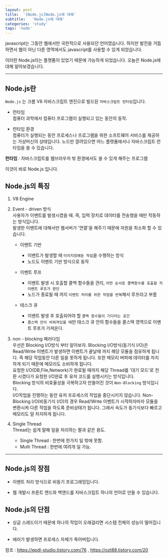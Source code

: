 ```yaml
---
layout: post
title:  '[Node.js]Node.js에 대해'
subtitle:   'Node.js에 대해'
categories: 'study'
tags: 'node'
---
```


javascript는 그동안 웹에서만 국한적으로 사용되던 언어였습니다. 하지만 발전을 거듭하면서 웹이 아닌 다른 영역에서도 javascript를 사용할 수 있게 되었습니다.

이러한 Node.js라는 플랫폼이 있었기 때문에 가능하게 되었습니다. 오늘은 Node.js에 대해 알아보겠습니다.

---

## Node.js란

``Node.js`` 는 크롬 V8 자바스크립트 엔진으로 빌드된 ``자바스크립트 런타임``입니다.

- 런타임   
컴퓨터 과학에서 컴퓨터 프로그램이 실행되고 있는 동안의 동작.

- 런타임 환경  
컴퓨터가 실행되는 동안 프로세스나 프로그램을 위한 소프트웨어 서비스를 제공하는 가상머신의 상태입니다.
노드만 깔려있으면 어느 플랫폼에서나 자바스크립트 런타임을 쓸 수 있습니다.  

**런타임** : 자바스크립트를 웹브라우저 밖 환경에서도 쓸 수 있게 해주는 프로그램


이것이 바로 Node.js 입니다.

## Node.js의 특징 

1. V8 Engine  

2. Event - driven 방식  
사용자가 이벤트를 발생시켰을 때. 즉, 입력 장치로 데이터를 전송했을 때만 작동하는 방식입니다.  
발생한 이벤트에 대해서만 웹서버가 '연결'을 해주기 때문에 자원을 최소화 할 수 있습니다.  
    
    - 이벤트 기반 
        - 이벤트가 발생할 때 ``미리지정해둔 작업``을 수행하는 방식
        - 노드도 이벤트 기반 방식으로 동작
        
    - 이벤트 루프
        - 이벤트 발생 시 호출할 콜백 함수들을 관리, ``어떤 순서로 콜백함수를 호출할 지 이벤트 루프가 판단``
        - 노드가 종료될 때 까지 ``이벤트 처리를 위한 작업을 반복``해서 루프라고 부름

    - 테스크 큐
        - 이벤트 발생 후 호출되어야 할 ``콜백 함수들이 기다리는 공간``
        - ``콜스택 안이 비워져있을 때``만 태스크 큐 안의 함수들을 콜스택 영역으로 이벤트 루프가 가져온다.
        
3. non - blocking 패러다임  
우선은 Blocking I/O방식 부터 알아보자. Blocking I/O방식(동기식 I/O)은 Read/Write 이벤트가 발생하면 이벤트가 끝날때 까지 해당 모듈을 점유하게 됩니다. 즉 해당 작업동안 다른 일을 못하게 됩니다. 또한 메모리 버퍼에 데이터를 차지하게 되기 때문에 메모리도 소비하게 됩니다.  
요청한 I/O(DB,File,Network)가 완료될 때까지 해당 Thread를 '대기 모드'로 전환 시켰다가 요청한 I/O완료 후 유저 코드를 실행시키는 방식입니다.  
Blocking 방식의 비효율성을 극복하고자 만들어진 것이 ``Non-Blocking`` 방식입니다.  
I/O작업을 진행하는 동안 유저 프로세스의 작업을 중단시키지 않습니다.
Non-Blocking I/O(비동기식 I/O)의 경우 Read/Write 이벤트가 시작하자마자 모듈을 변환시켜 다른 작업을 하도록 준비상태가 됩니다. 그래서 속도가 동기식보다 빠르고 메모리도 덜 차지하게 됩니다.


4. Single Thread  
Thread는 쉽게 말해 일을 처리하는 팔과 같은 용도.
    - Single Thread : 한번에 한가지 일 밖에 못함.
    - Multi Thread  : 한번에 여려개 일 가능.

---

## Node.js의 장점

- 이벤트 처리 방식으로 비동기 프로그래밍입니다.  

- 웹 개발시 프론트 엔드와 백엔드를 자바스크립트 하나의 언어로 만들 수 있습니다.

## Node.js의 단점

- 싱글 스레드이기 때문에 하나의 작업이 오래걸리면 시스템 전체의 성능이 떨어집니다.

- 에러가 발생하면 프로세스 자체가 죽어버립니다.

참조 : https://epdl-studio.tistory.com/76 , https://ozt88.tistory.com/20